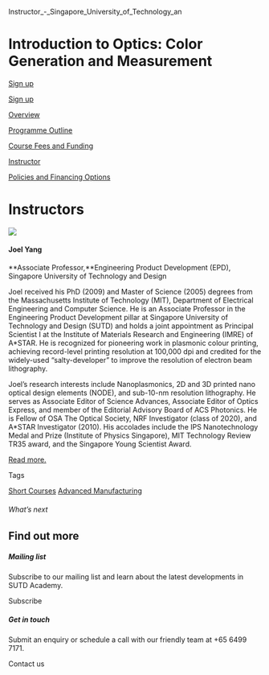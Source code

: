 Instructor_-_Singapore_University_of_Technology_an



Introduction to Optics: Color Generation and Measurement
========================================================

[Sign up](/admissions/academy/short-courses/short-courses-registration/?coursename=introduction-to-optics-color-generation-and-measurement&coursedate=20250728-20250729)

[Sign up](/admissions/academy/short-courses/short-courses-registration/?coursename=introduction-to-optics-color-generation-and-measurement&coursedate=20250728-20250729)

[Overview](/course/introduction-to-optics-color-generation-and-measurement/#tabs)

[Programme Outline](/course/introduction-to-optics-color-generation-and-measurement/programme-outline/#tabs)

[Course Fees and Funding](/course/introduction-to-optics-color-generation-and-measurement/course-fees-and-funding/#tabs)

[Instructor](/course/introduction-to-optics-color-generation-and-measurement/instructor/#tabs)

[Policies and Financing Options](/course/introduction-to-optics-color-generation-and-measurement/policies-and-financing-options/#tabs)

Instructors
===========

![](https://www.sutd.edu.sg/wp-content/uploads/2024/12/Joel-Yang-1_9278862_7594618_8585134.png?w=198)

#### **Joel Yang**

**Associate Professor,**Engineering Product Development (EPD), Singapore University of Technology and Design

Joel received his PhD (2009) and Master of Science (2005) degrees from the Massachusetts Institute of Technology (MIT), Department of Electrical Engineering and Computer Science. He is an Associate Professor in the Engineering Product Development pillar at Singapore University of Technology and Design (SUTD) and holds a joint appointment as Principal Scientist I at the Institute of Materials Research and Engineering (IMRE) of A\*STAR. He is recognized for pioneering work in plasmonic colour printing, achieving record-level printing resolution at 100,000 dpi and credited for the widely-used “salty-developer” to improve the resolution of electron beam lithography.

Joel’s research interests include Nanoplasmonics, 2D and 3D printed nano optical design elements (NODE), and sub-10-nm resolution lithography. He serves as Associate Editor of Science Advances, Associate Editor of Optics Express, and member of the Editorial Advisory Board of ACS Photonics. He is Fellow of OSA The Optical Society, NRF Investigator (class of 2020), and A\*STAR Investigator (2010). His accolades include the IPS Nanotechnology Medal and Prize (Institute of Physics Singapore), MIT Technology Review TR35 award, and the Singapore Young Scientist Award.

[Read more.](/profile/joel-yang/)

Tags

[Short Courses](/admissions/academy/courses-and-modules/?academy-type-course=780)
[Advanced Manufacturing](/admissions/academy/courses-and-modules/?discipline=841)

###### What’s next

Find out more
-------------

##### Mailing list

Subscribe to our mailing list and learn about the latest developments in SUTD Academy.

Subscribe

##### Get in touch

Submit an enquiry or schedule a call with our friendly team at +65 6499 7171.

Contact us

